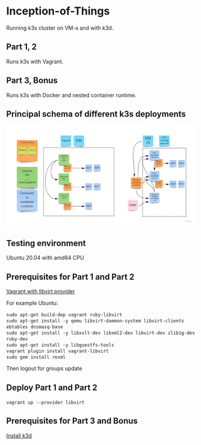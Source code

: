 # Inception-of-Things

Running k3s cluster on VM-s and with k3d.

## Part 1, 2

Runs k3s with Vagrant.

## Part 3, Bonus

Runs k3s with Docker and nested container runtime.

## Principal schema of different k3s deployments

![alt text](images/schema.png)


## Testing environment

Ubuntu 20.04 with amd64 CPU

## Prerequisites for Part 1 and Part 2

[Vagrant with libvirt provider](https://github.com/vagrant-libvirt/vagrant-libvirt#installation)

For example Ubuntu:

```
sudo apt-get build-dep vagrant ruby-libvirt
sudo apt-get install -y qemu libvirt-daemon-system libvirt-clients ebtables dnsmasq-base
sudo apt-get install -y libxslt-dev libxml2-dev libvirt-dev zlib1g-dev ruby-dev
sudo apt-get install -y libguestfs-tools
vagrant plugin install vagrant-libvirt
sudo gem install rexml
```

Then logout for groups update

## Deploy Part 1 and Part 2

`vagrant up --provider libvirt`

## Prerequisites for Part 3 and Bonus

[Install k3d](https://k3d.io/v5.4.1/#installation)
